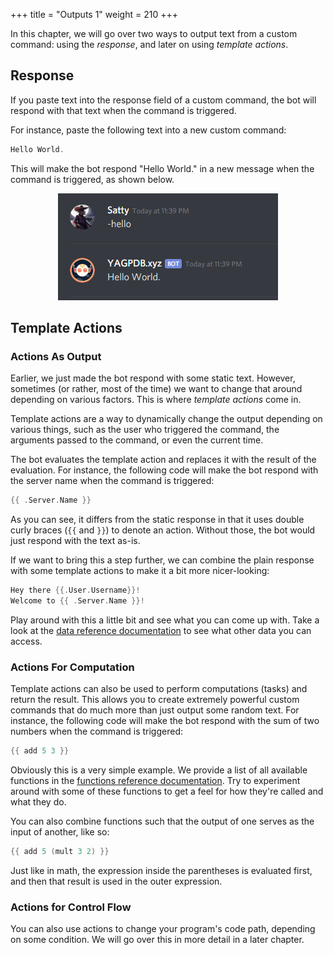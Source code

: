 +++
title = "Outputs 1"
weight = 210
+++

In this chapter, we will go over two ways to output text from a custom command: using the *response*, and later on using
*template actions*.

## Response

If you paste text into the response field of a custom command, the bot will respond with that text when the command is
triggered.

For instance, paste the following text into a new custom command:

```go
Hello World.
```

This will make the bot respond "Hello World." in a new message when the command is triggered, as shown below.

<center>

![Hello World example ran in Discord.](hello_world.png)

</center>

## Template Actions

### Actions As Output

Earlier, we just made the bot respond with some static text. However, sometimes (or rather, most of the time) we want to
change that around depending on various factors. This is where *template actions* come in.

Template actions are a way to dynamically change the output depending on various things, such as the user who triggered
the command, the arguments passed to the command, or even the current time.

The bot evaluates the template action and replaces it with the result of the evaluation. For instance, the following
code will make the bot respond with the server name when the command is triggered:

```go
{{ .Server.Name }}
```

As you can see, it differs from the static response in that it uses double curly braces (`{{` and `}}`) to denote an
action. Without those, the bot would just respond with the text as-is.

If we want to bring this a step further, we can combine the plain response with some template actions to make it a bit
more nicer-looking:

```go
Hey there {{.User.Username}}!
Welcome to {{ .Server.Name }}!
```

Play around with this a little bit and see what you can come up with. Take a look at the
[data reference documentation](/docs/reference/templates/syntax-and-data) to see what other data you can access.

### Actions For Computation

Template actions can also be used to perform computations (tasks) and return the result. This allows you to create
extremely powerful custom commands that do much more than just output some random text. For instance, the following
code will make the bot respond with the sum of two numbers when the command is triggered:

```go
{{ add 5 3 }}
```

Obviously this is a very simple example. We provide a list of all available functions in the
[functions reference documentation](/docs/reference/templates/functions). Try to experiment around with some of these
functions to get a feel for how they're called and what they do.

You can also combine functions such that the output of one serves as the input of another, like so:

```go
{{ add 5 (mult 3 2) }}
```

Just like in math, the expression inside the parentheses is evaluated first, and then that result is used in the outer
expression.

### Actions for Control Flow

You can also use actions to change your program's code path, depending on some condition. We will go over this in more
detail in a later chapter.
